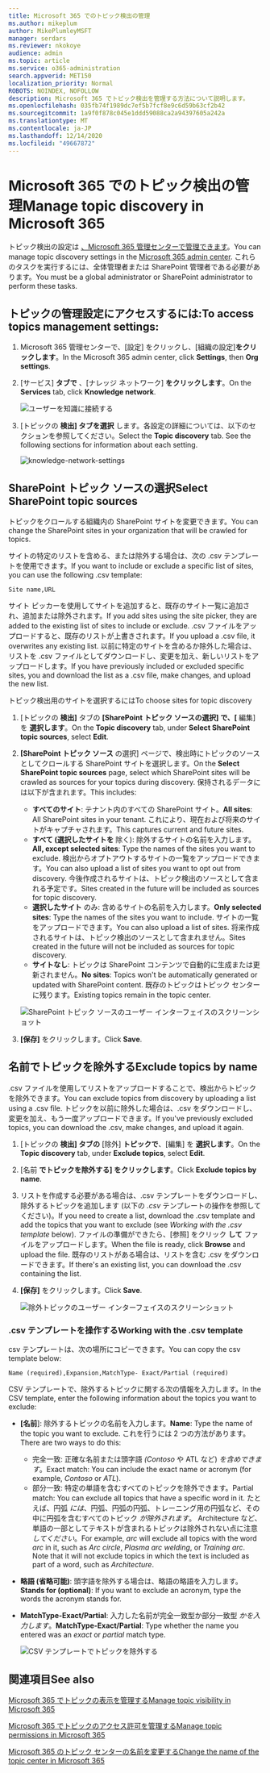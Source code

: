```yaml
---
title: Microsoft 365 でのトピック検出の管理
ms.author: mikeplum
author: MikePlumleyMSFT
manager: serdars
ms.reviewer: nkokoye
audience: admin
ms.topic: article
ms.service: o365-administration
search.appverid: MET150
localization_priority: Normal
ROBOTS: NOINDEX, NOFOLLOW
description: Microsoft 365 でトピック検出を管理する方法について説明します。
ms.openlocfilehash: 035fb74f1989dc7ef5b7fcf8e9c6d59b63cf2b42
ms.sourcegitcommit: 1a9f0f878c045e1ddd59088ca2a94397605a242a
ms.translationtype: MT
ms.contentlocale: ja-JP
ms.lasthandoff: 12/14/2020
ms.locfileid: "49667872"
---
```

# <a name="manage-topic-discovery-in-microsoft-365"></a><span data-ttu-id="f27c9-103">Microsoft 365 でのトピック検出の管理</span><span class="sxs-lookup"><span data-stu-id="f27c9-103">Manage topic discovery in Microsoft 365</span></span>

<span data-ttu-id="f27c9-104">トピック検出の設定は [、Microsoft 365 管理センターで管理できます](https://admin.microsoft.com)。</span><span class="sxs-lookup"><span data-stu-id="f27c9-104">You can manage topic discovery settings in the [Microsoft 365 admin center](https://admin.microsoft.com).</span></span> <span data-ttu-id="f27c9-105">これらのタスクを実行するには、全体管理者または SharePoint 管理者である必要があります。</span><span class="sxs-lookup"><span data-stu-id="f27c9-105">You must be a global administrator or SharePoint administrator to perform these tasks.</span></span>

## <a name="to-access-topics-management-settings"></a><span data-ttu-id="f27c9-106">トピックの管理設定にアクセスするには:</span><span class="sxs-lookup"><span data-stu-id="f27c9-106">To access topics management settings:</span></span>

1. <span data-ttu-id="f27c9-107">Microsoft 365 管理センターで、[設定] をクリックし、[組織の設定]**をクリックします**。</span><span class="sxs-lookup"><span data-stu-id="f27c9-107">In the Microsoft 365 admin center, click **Settings**, then **Org settings**.</span></span>
2. <span data-ttu-id="f27c9-108">[サービス] **タブで** 、[ナレッジ ネットワーク] **をクリックします**。</span><span class="sxs-lookup"><span data-stu-id="f27c9-108">On the **Services** tab, click **Knowledge network**.</span></span>

    ![ユーザーを知識に接続する](../media/admin-org-knowledge-options-completed.png) 

3. <span data-ttu-id="f27c9-110">[トピックの **検出] タブを選択** します。各設定の詳細については、以下のセクションを参照してください。</span><span class="sxs-lookup"><span data-stu-id="f27c9-110">Select the **Topic discovery** tab. See the following sections for information about each setting.</span></span>

    ![knowledge-network-settings](../media/knowledge-network-settings-topic-discovery.png) 

## <a name="select-sharepoint-topic-sources"></a><span data-ttu-id="f27c9-112">SharePoint トピック ソースの選択</span><span class="sxs-lookup"><span data-stu-id="f27c9-112">Select SharePoint topic sources</span></span>

<span data-ttu-id="f27c9-113">トピックをクロールする組織内の SharePoint サイトを変更できます。</span><span class="sxs-lookup"><span data-stu-id="f27c9-113">You can change the SharePoint sites in your organization that will be crawled for topics.</span></span>

<span data-ttu-id="f27c9-114">サイトの特定のリストを含める、または除外する場合は、次の .csv テンプレートを使用できます。</span><span class="sxs-lookup"><span data-stu-id="f27c9-114">If you want to include or exclude a specific list of sites, you can use the following .csv template:</span></span>

``` csv
Site name,URL
```

<span data-ttu-id="f27c9-115">サイト ピッカーを使用してサイトを追加すると、既存のサイト一覧に追加され、追加または除外されます。</span><span class="sxs-lookup"><span data-stu-id="f27c9-115">If you add sites using the site picker, they are added to the existing list of sites to include or exclude.</span></span> <span data-ttu-id="f27c9-116">.csv ファイルをアップロードすると、既存のリストが上書きされます。</span><span class="sxs-lookup"><span data-stu-id="f27c9-116">If you upload a .csv file, it overwrites any existing list.</span></span> <span data-ttu-id="f27c9-117">以前に特定のサイトを含めるか除外した場合は、リストを .csv ファイルとしてダウンロードし、変更を加え、新しいリストをアップロードします。</span><span class="sxs-lookup"><span data-stu-id="f27c9-117">If you have previously included or excluded specific sites, you and download the list as a .csv file, make changes, and upload the new list.</span></span>

<span data-ttu-id="f27c9-118">トピック検出用のサイトを選択するには</span><span class="sxs-lookup"><span data-stu-id="f27c9-118">To choose sites for topic discovery</span></span>

1. <span data-ttu-id="f27c9-119">[トピックの **検出]** タブの **[SharePoint トピック ソースの選択] で、[** 編集] を **選択します**。</span><span class="sxs-lookup"><span data-stu-id="f27c9-119">On the **Topic discovery** tab, under **Select SharePoint topic sources**, select **Edit**.</span></span>
2. <span data-ttu-id="f27c9-120">**[SharePoint トピック ソース** の選択] ページで、検出時にトピックのソースとしてクロールする SharePoint サイトを選択します。</span><span class="sxs-lookup"><span data-stu-id="f27c9-120">On the **Select SharePoint topic sources** page, select which SharePoint sites will be crawled as sources for your topics during discovery.</span></span> <span data-ttu-id="f27c9-121">保持されるデータには以下が含まれます。</span><span class="sxs-lookup"><span data-stu-id="f27c9-121">This includes:</span></span>
    - <span data-ttu-id="f27c9-122">**すべてのサイト**: テナント内のすべての SharePoint サイト。</span><span class="sxs-lookup"><span data-stu-id="f27c9-122">**All sites**: All SharePoint sites in your tenant.</span></span> <span data-ttu-id="f27c9-123">これにより、現在および将来のサイトがキャプチャされます。</span><span class="sxs-lookup"><span data-stu-id="f27c9-123">This captures current and future sites.</span></span>
    - <span data-ttu-id="f27c9-124">**すべて (選択したサイトを** 除く): 除外するサイトの名前を入力します。</span><span class="sxs-lookup"><span data-stu-id="f27c9-124">**All, except selected sites**: Type the names of the sites you want to exclude.</span></span>  <span data-ttu-id="f27c9-125">検出からオプトアウトするサイトの一覧をアップロードできます。</span><span class="sxs-lookup"><span data-stu-id="f27c9-125">You can also upload a list of sites you want to opt out from discovery.</span></span> <span data-ttu-id="f27c9-126">今後作成されるサイトは、トピック検出のソースとして含まれる予定です。</span><span class="sxs-lookup"><span data-stu-id="f27c9-126">Sites created in the future will be included as sources for topic discovery.</span></span> 
    - <span data-ttu-id="f27c9-127">**選択したサイト** のみ: 含めるサイトの名前を入力します。</span><span class="sxs-lookup"><span data-stu-id="f27c9-127">**Only selected sites**: Type the names of the sites you want to include.</span></span> <span data-ttu-id="f27c9-128">サイトの一覧をアップロードできます。</span><span class="sxs-lookup"><span data-stu-id="f27c9-128">You can also upload a list of sites.</span></span> <span data-ttu-id="f27c9-129">将来作成されるサイトは、トピック検出のソースとして含まれません。</span><span class="sxs-lookup"><span data-stu-id="f27c9-129">Sites created in the future will not be included as sources for topic discovery.</span></span>
    - <span data-ttu-id="f27c9-130">**サイトなし**: トピックは SharePoint コンテンツで自動的に生成または更新されません。</span><span class="sxs-lookup"><span data-stu-id="f27c9-130">**No sites**: Topics won't be automatically generated or updated with SharePoint content.</span></span> <span data-ttu-id="f27c9-131">既存のトピックはトピック センターに残ります。</span><span class="sxs-lookup"><span data-stu-id="f27c9-131">Existing topics remain in the topic center.</span></span>

    ![SharePoint トピック ソースのユーザー インターフェイスのスクリーンショット](../media/k-manage-select-topic-source.png)
   
3. <span data-ttu-id="f27c9-133">**[保存]** をクリックします。</span><span class="sxs-lookup"><span data-stu-id="f27c9-133">Click **Save**.</span></span>

## <a name="exclude-topics-by-name"></a><span data-ttu-id="f27c9-134">名前でトピックを除外する</span><span class="sxs-lookup"><span data-stu-id="f27c9-134">Exclude topics by name</span></span>

<span data-ttu-id="f27c9-135">.csv ファイルを使用してリストをアップロードすることで、検出からトピックを除外できます。</span><span class="sxs-lookup"><span data-stu-id="f27c9-135">You can exclude topics from discovery by uploading a list using a .csv file.</span></span> <span data-ttu-id="f27c9-136">トピックを以前に除外した場合は、.csv をダウンロードし、変更を加え、もう一度アップロードできます。</span><span class="sxs-lookup"><span data-stu-id="f27c9-136">If you've previously excluded topics, you can download the .csv, make changes, and upload it again.</span></span>

1. <span data-ttu-id="f27c9-137">[トピックの **検出] タブの** [除外] **トピックで**、[編集] を **選択します**。</span><span class="sxs-lookup"><span data-stu-id="f27c9-137">On the **Topic discovery** tab, under **Exclude topics**, select **Edit**.</span></span>
2. <span data-ttu-id="f27c9-138">[名前 **でトピックを除外する] をクリックします**。</span><span class="sxs-lookup"><span data-stu-id="f27c9-138">Click **Exclude topics by name**.</span></span>
3. <span data-ttu-id="f27c9-139">リストを作成する必要がある場合は、.csv テンプレートをダウンロードし、除外するトピックを追加します (以下の *.csv* テンプレートの操作を参照してください)。</span><span class="sxs-lookup"><span data-stu-id="f27c9-139">If you need to create a list, download the .csv template and add the topics that you want to exclude (see *Working with the .csv template* below).</span></span> <span data-ttu-id="f27c9-140">ファイルの準備ができたら、[参照] をクリック **して** ファイルをアップロードします。</span><span class="sxs-lookup"><span data-stu-id="f27c9-140">When the file is ready, click **Browse** and upload the file.</span></span> <span data-ttu-id="f27c9-141">既存のリストがある場合は、リストを含む .csv をダウンロードできます。</span><span class="sxs-lookup"><span data-stu-id="f27c9-141">If there's an existing list, you can download the .csv containing the list.</span></span>
4. <span data-ttu-id="f27c9-142">**[保存]** をクリックします。</span><span class="sxs-lookup"><span data-stu-id="f27c9-142">Click **Save**.</span></span>

    ![除外トピックのユーザー インターフェイスのスクリーンショット](../media/km-manage-exclude-topics.png)

### <a name="working-with-the-csv-template"></a><span data-ttu-id="f27c9-144">.csv テンプレートを操作する</span><span class="sxs-lookup"><span data-stu-id="f27c9-144">Working with the .csv template</span></span>

<span data-ttu-id="f27c9-145">csv テンプレートは、次の場所にコピーできます。</span><span class="sxs-lookup"><span data-stu-id="f27c9-145">You can copy the csv template below:</span></span>

``` csv
Name (required),Expansion,MatchType- Exact/Partial (required)
```

<span data-ttu-id="f27c9-146">CSV テンプレートで、除外するトピックに関する次の情報を入力します。</span><span class="sxs-lookup"><span data-stu-id="f27c9-146">In the CSV template, enter the following information about the topics you want to exclude:</span></span>

- <span data-ttu-id="f27c9-147">**[名前**]: 除外するトピックの名前を入力します。</span><span class="sxs-lookup"><span data-stu-id="f27c9-147">**Name**: Type the name of the topic you want to exclude.</span></span> <span data-ttu-id="f27c9-148">これを行うには 2 つの方法があります。</span><span class="sxs-lookup"><span data-stu-id="f27c9-148">There are two ways to do this:</span></span>
    - <span data-ttu-id="f27c9-149">完全一致: 正確な名前または頭字語 *(Contoso* や ATL など) *を含めできます*。</span><span class="sxs-lookup"><span data-stu-id="f27c9-149">Exact match: You can include the exact name or acronym (for example, *Contoso* or *ATL*).</span></span>
    - <span data-ttu-id="f27c9-150">部分一致: 特定の単語を含むすべてのトピックを除外できます。</span><span class="sxs-lookup"><span data-stu-id="f27c9-150">Partial match: You can exclude all topics that have a specific word in it.</span></span>  <span data-ttu-id="f27c9-151">たとえば、円弧 *には*、円弧、円弧の円弧、トレーニング用の円弧など、その中に円弧を含むすべてのトピック *が除外されます*。 Architecture など、単語の一部としてテキストが含まれるトピックは除外されない点に注意 *してください*。</span><span class="sxs-lookup"><span data-stu-id="f27c9-151">For example, *arc* will exclude all topics with the word *arc* in it, such as *Arc circle*, *Plasma arc welding*, or *Training arc*. Note that it will not exclude topics in which the text is included as part of a word, such as *Architecture*.</span></span>
- <span data-ttu-id="f27c9-152">**略語 (省略可能)**: 頭字語を除外する場合は、略語の略語を入力します。</span><span class="sxs-lookup"><span data-stu-id="f27c9-152">**Stands for (optional)**: If you want to exclude an acronym, type the words the acronym stands for.</span></span>
- <span data-ttu-id="f27c9-153">**MatchType-Exact/Partial**: 入力した名前が完全一致型か部分一致型 *かを入力します*。</span><span class="sxs-lookup"><span data-stu-id="f27c9-153">**MatchType-Exact/Partial**: Type whether the name you entered was an *exact* or *partial* match type.</span></span>

    ![CSV テンプレートでトピックを除外する](../media/exclude-topics-csv.png) 

## <a name="see-also"></a><span data-ttu-id="f27c9-155">関連項目</span><span class="sxs-lookup"><span data-stu-id="f27c9-155">See also</span></span>

[<span data-ttu-id="f27c9-156">Microsoft 365 でトピックの表示を管理する</span><span class="sxs-lookup"><span data-stu-id="f27c9-156">Manage topic visibility in Microsoft 365</span></span>](topic-experiences-knowledge-rules.md)

[<span data-ttu-id="f27c9-157">Microsoft 365 でトピックのアクセス許可を管理する</span><span class="sxs-lookup"><span data-stu-id="f27c9-157">Manage topic permissions in Microsoft 365</span></span>](topic-experiences-user-permissions.md)

[<span data-ttu-id="f27c9-158">Microsoft 365 のトピック センターの名前を変更する</span><span class="sxs-lookup"><span data-stu-id="f27c9-158">Change the name of the topic center in Microsoft 365</span></span>](topic-experiences-administration.md)

